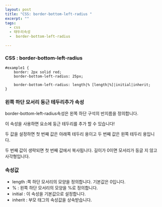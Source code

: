 ```yaml
---
layout: post
title: "CSS: border-bottom-left-radius "
excerpt: ""
tags: 
  - css
  - 태두리속성
  -  border-bottom-left-radius
  
---
```



### CSS : border-bottom-left-radius
```
#example1 {
    border: 2px solid red;
    border-bottom-left-radius: 25px;
    
    border-bottom-left-radius: length|% [length|%]|initial|inherit;
}
```
### 왼쪽 하단 모서리 둥근 테두리추가 속성

 border-bottom-left-radius속성은 왼쪽 하단 구석의 반지름을 정의합니다.

이 속성을 사용하면 요소에 둥근 테두리를 추가 할 수 있습니다!

 두 값을 설정하면 첫 번째 값은 아래쪽 테두리 용이고 두 번째 값은 왼쪽 테두리 용입니다.
 
 두 번째 값이 생략되면 첫 번째 값에서 복사됩니다. 길이가 0이면 모서리가 둥글 지 않고 사각형입니다.

### 속성값

- length :쪽 하단 모서리의 모양을 정의합니다. 기본값은 0입니다.
- % : 왼쪽 하단 모서리의 모양을 %로 정의합니다.		
- initial : 이 속성을 기본값으로 설정합니다.
- inherit : 부모 태그의 속성값을 상속받습니다.
